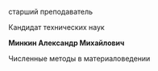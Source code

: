 старший преподаватель

Кандидат технических наук

**Минкин Александр Михайлович**

Численные методы в материаловедении